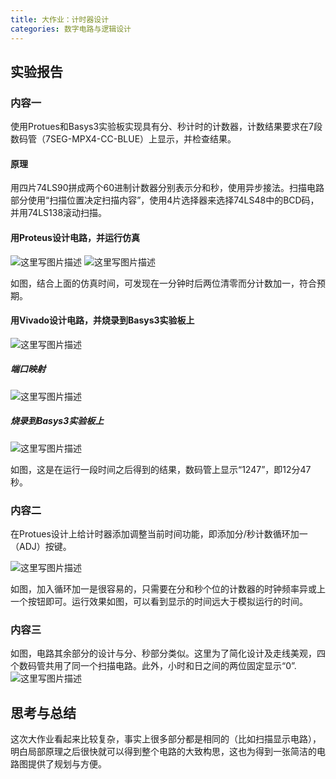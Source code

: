 ```yaml
---
title: 大作业：计时器设计
categories: 数字电路与逻辑设计
---
```

## 实验报告

### 内容一

使用Protues和Basys3实验板实现具有分、秒计时的计数器，计数结果要求在7段数码管（7SEG-MPX4-CC-BLUE）上显示，并检查结果。

#### 原理

用四片74LS90拼成两个60进制计数器分别表示分和秒，使用异步接法。扫描电路部分使用“扫描位置决定扫描内容”，使用4片选择器来选择74LS48中的BCD码，并用74LS138滚动扫描。

#### 用Proteus设计电路，并运行仿真

![这里写图片描述](https://img-blog.csdn.net/20180608185925700)
![这里写图片描述](https://img-blog.csdn.net/20180608185955668)

如图，结合上面的仿真时间，可发现在一分钟时后两位清零而分计数加一，符合预期。

#### 用Vivado设计电路，并烧录到Basys3实验板上

![这里写图片描述](https://img-blog.csdn.net/20180608235616865)

##### 端口映射

![这里写图片描述](https://img-blog.csdn.net/20180608235632193)

##### 烧录到Basys3实验板上

![这里写图片描述](https://img-blog.csdn.net/20180608235050252)

如图，这是在运行一段时间之后得到的结果，数码管上显示“1247”，即12分47秒。

### 内容二

在Protues设计上给计时器添加调整当前时间功能，即添加分/秒计数循环加一（ADJ）按键。

![这里写图片描述](https://img-blog.csdn.net/20180608205808694)

如图，加入循环加一是很容易的，只需要在分和秒个位的计数器的时钟频率异或上一个按钮即可。运行效果如图，可以看到显示的时间远大于模拟运行的时间。

### 内容三

如图，电路其余部分的设计与分、秒部分类似。这里为了简化设计及走线美观，四个数码管共用了同一个扫描电路。此外，小时和日之间的两位固定显示“0”.
![这里写图片描述](https://img-blog.csdn.net/20180609002544630)

## 思考与总结

这次大作业看起来比较复杂，事实上很多部分都是相同的（比如扫描显示电路），明白局部原理之后很快就可以得到整个电路的大致构思，这也为得到一张简洁的电路图提供了规划与方便。
